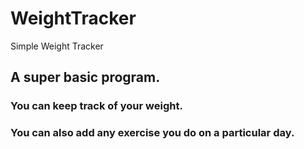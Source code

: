 # WeightTracker
Simple Weight Tracker

## A super basic program.
### You can keep track of your weight.
### You can also add any exercise you do on a particular day.
